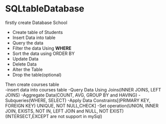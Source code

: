 # SQLtableDatabase

firstly create Database School
- Create table of Students
- Insert Data into table
- Query the data
- Filter the data Using **WHERE**
- Sort the data using ORDER BY
- Update Data
- Delete Data
- Alter the Table
- Drop the table(optional)

  
Then create courses table  
-insert data into courses table
-Query Data Using Joins(INNER JOINS, LEFT JOINS)
-Aggregate Data(COUNT, AVG, GROUP BY and HAVING)
-Subqueries(WHERE, SELECT)
-Apply Data Constraints[(PRIMARY KEY, FOREIGN KEY) UNIQUE, NOT NULL,CHECK]
-Set operation(UNION, INNER JOIN, EXISTS, NOT IN, LEFT JOIN and NULL, NOT EXIST)(INTERSECT,EXCEPT are not support in mySql)


   

